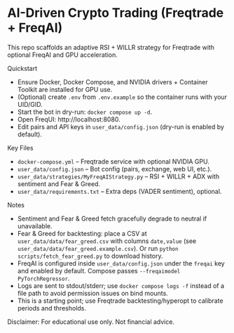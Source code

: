 # AI-Driven Crypto Trading (Freqtrade + FreqAI)

This repo scaffolds an adaptive RSI + WILLR strategy for Freqtrade with optional FreqAI and GPU acceleration.

Quickstart
- Ensure Docker, Docker Compose, and NVIDIA drivers + Container Toolkit are installed for GPU use.
- (Optional) create `.env` from `.env.example` so the container runs with your UID/GID.
- Start the bot in dry-run: `docker compose up -d`.
- Open FreqUI: http://localhost:8080.
- Edit pairs and API keys in `user_data/config.json` (dry-run is enabled by default).

Key Files
- `docker-compose.yml` – Freqtrade service with optional NVIDIA GPU.
- `user_data/config.json` – Bot config (pairs, exchange, web UI, etc.).
- `user_data/strategies/MyFreqAIStrategy.py` – RSI + WILLR + ADX with sentiment and Fear & Greed.
- `user_data/requirements.txt` – Extra deps (VADER sentiment), optional.

Notes
- Sentiment and Fear & Greed fetch gracefully degrade to neutral if unavailable.
- Fear & Greed for backtesting: place a CSV at `user_data/data/fear_greed.csv` with columns `date,value` (see `user_data/data/fear_greed.example.csv`). Or run `python scripts/fetch_fear_greed.py` to download history.
- FreqAI is configured inside `user_data/config.json` under the `freqai` key and enabled by default. Compose passes `--freqaimodel PyTorchRegressor`.
- Logs are sent to stdout/stderr; use `docker compose logs -f` instead of a file path to avoid permission issues on bind mounts.
- This is a starting point; use Freqtrade backtesting/hyperopt to calibrate periods and thresholds.

Disclaimer: For educational use only. Not financial advice.
